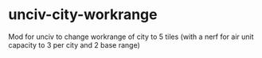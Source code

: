 # unciv-city-workrange
Mod for unciv to change workrange of city to 5 tiles (with a nerf for air unit capacity to 3 per city and 2 base range)
